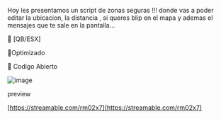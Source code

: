 Hoy les presentamos un script de zonas seguras !!!
donde vas a poder editar la ubicacion, la distancia , si queres blip en el mapa y ademas el mensajes que te sale en la pantalla...

🔹 [QB/ESX]

🔹Optimizado

🔹 Codigo Abierto

![image](https://github.com/FiveM-AR/zone-ar/assets/168018218/f64f3f9f-1b17-4a71-ab3b-863165e1767e)


preview

[https://streamable.com/rm02x7](https://streamable.com/rm02x7)
